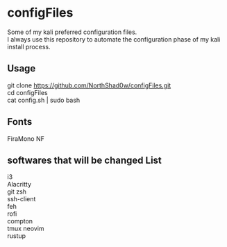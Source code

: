 # configFiles

Some of my kali preferred configuration files.  
I always use this repository to automate the configuration phase of my kali install process.

## Usage

git clone https://github.com/NorthShad0w/configFiles.git  
cd configFiles  
cat config.sh | sudo bash  

## Fonts

FiraMono NF

## softwares that will be changed List

i3  
Alacritty  
git
zsh  
ssh-client  
feh  
rofi  
compton  
tmux
neovim  
rustup  
